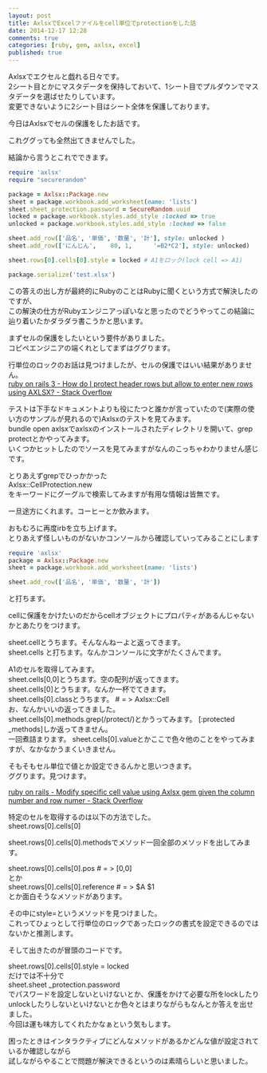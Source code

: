 ```yaml
---
layout: post
title: AxlsxでExcelファイルをcell単位でprotectionをした話
date: 2014-12-17 12:28
comments: true
categories: [ruby, gem, axlsx, excel]
published: true
---
```




Axlsxでエクセルと戯れる日々です。  
2シート目とかにマスタデータを保持しておいて、1シート目でプルダウンでマスタデータを選ばせたりしています。  
変更できないように2シート目はシート全体を保護しております。  
  
今日はAxlsxでセルの保護をしたお話です。  
  
これググっても全然出てきませんでした。  
  
結論から言うとこれでできます。  

``` ruby
require 'axlsx'
require "securerandom"

package = Axlsx::Package.new
sheet = package.workbook.add_worksheet(name: 'lists')
sheet.sheet_protection.password = SecureRandom.uuid
locked = package.workbook.styles.add_style :locked => true
unlocked = package.workbook.styles.add_style :locked => false

sheet.add_row(['品名', '単価', '数量', '計'], style: unlocked )
sheet.add_row(['にんじん',    80, 1,      '=B2*C2'], style: unlocked)

sheet.rows[0].cells[0].style = locked # A1をロック(lock cell => A1)

package.serialize('test.xlsx')
```

  
  
この答えの出し方が最終的にRubyのことはRubyに聞くという方式で解決したのですが、  
この解決の仕方がRubyエンジニアっぽいなと思ったのでどうやってこの結論に辿り着いたかダラダラ書こうかと思います。  
  
まずセルの保護をしたいという要件がありました。  
コピペエンジニアの端くれとしてまずはググります。  
  
行単位のロックのお話は見つけましたが、セルの保護ではいい結果がありません。  
[ruby on rails 3 - How do I protect header rows but allow to enter new
rows using AXLSX? - Stack
Overflow](http://stackoverflow.com/questions/19051049/how-do-i-protect-header-rows-but-allow-to-enter-new-rows-using-axlsx)  
  
テストは下手なドキュメントよりも役にたつと誰かが言っていたので(実際の使い方のサンプルが見れるので)Axlsxのテストを見てみます。  
bundle open axlsxでaxlsxのインストールされたディレクトリを開いて、grep
protectとかやってみます。  
いくつかヒットしたのでソースを見てみますがなんのこっちゃわかりません感じです。  
  
とりあえずgrepでひっかかった  
Axlsx::CellProtection.new  
をキーワードにグーグルで検索してみますが有用な情報は皆無です。  
  
一旦途方にくれます。コーヒーとか飲みます。  
  
おもむろに再度irbを立ち上げます。  
とりあえず怪しいものがないかコンソールから確認していってみることにします  

``` ruby
require 'axlsx'
package = Axlsx::Package.new
sheet = package.workbook.add_worksheet(name: 'lists')

sheet.add_row(['品名', '単価', '数量', '計'])
```

と打ちます。  
  
cellに保護をかけたいのだからcellオブジェクトにプロパティがあるんじゃないかとあたりをつけます。  
  
sheet.cellとうちます。そんなんねーよと返ってきます。  
sheet.cells と打ちます。なんかコンソールに文字がたくさんでます。  
  
A1のセルを取得してみます。  
sheet.cells[0,0]とうちます。空の配列が返ってきます。  
sheet.cells[0]とうちます。なんか一杯でてきます。  
sheet.cells[0].classとうちます。   # =  > Axlsx::Cell  
お、なんかいいの返ってきました。  
sheet.cells[0].methods.grep(/protect/)とかうってみます。
[:protected  _methods]しか返ってきません。  
一回煮詰まります。
sheet.cells[0].valueとかここで色々他のことをやってみますが、なかなかうまくいきません。  
  
そもそもセル単位で値とか設定できるんかと思いつきます。  
ググります。見つけます。  
  
[ruby on rails - Modify specific cell value using Axlsx gem given the
column number and row numer - Stack
Overflow](http://stackoverflow.com/questions/18178196/modify-specific-cell-value-using-axlsx-gem-given-the-column-number-and-row-numer)  
  
  
特定のセルを取得するのは以下の方法でした。  
sheet.rows[0].cells[0]  
  
sheet.rows[0].cells[0].methodsでメソッド一回全部のメソッドを出してみます。  
  
sheet.rows[0].cells[0].pos   # =  > [0,0]  
とか  
sheet.rows[0].cells[0].reference   # =  >   $A  $1  
とか面白そうなメソッドがあります。  
  
その中にstyle=というメソッドを見つけました。  
これってひょっとして行単位のロックであったロックの書式を設定できるのではないかと推測します。  
  
そして出きたのが冒頭のコードです。  
  
sheet.rows[0].cells[0].style = locked  
だけでは不十分で  
sheet.sheet  _protection.password  
でパスワードを設定しないといけないとか、保護をかけて必要な所をlockしたりunlockしたりしないといけないとか色々とはまりながらもなんとか答えを出せました。  
今回は運も味方してくれたかなぁという気もします。  
  
困ったときはインタラクティブにどんなメソッドがあるかどんな値が設定されているか確認しながら  
試しながらやることで問題が解決できるというのは素晴らしいと思いました。


